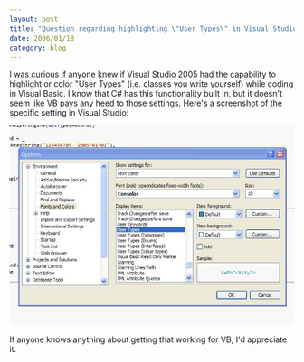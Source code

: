 ```yaml
---
layout: post
title: "Question regarding highlighting \"User Types\" in Visual Studio 2005"
date: 2006/01/18
category: blog
---
```


I was curious if anyone knew if Visual Studio 2005 had the capability to highlight or color "User Types" (i.e. classes you write yourself) while coding in Visual Basic. I know that C# has this functionality built in, but it doesn't seem like VB pays any heed to those settings. Here's a screenshot of the specific setting in Visual Studio:

![C# User Types Dialog](/images/blog/2006-01-18_0001.jpg)

If anyone knows anything about getting that working for VB, I'd appreciate it.


